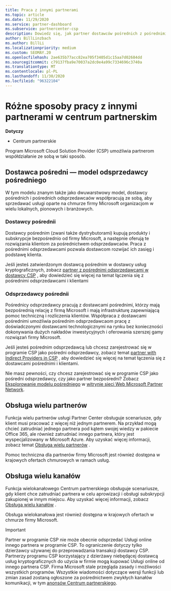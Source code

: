 ```yaml
---
title: Praca z innymi partnerami
ms.topic: article
ms.date: 11/29/2020
ms.service: partner-dashboard
ms.subservice: partnercenter-csp
description: Dowiedz się, jak partner dostawców pośrednich z pośrednimi odsprzedawcami w programie Cloud Solution Provider (CSP) i określ, która rola jest dla Ciebie odpowiednia.
author: BillLinzbach
ms.author: BillLi
ms.localizationpriority: medium
ms.custom: SEOMAY.20
ms.openlocfilehash: 2ae635b77acc82ea705f3405d1c15aa7d02684dd
ms.sourcegitcommit: c79137fba9e70037a2dc0e4a99c7334696c3740a
ms.translationtype: MT
ms.contentlocale: pl-PL
ms.lasthandoff: 11/30/2020
ms.locfileid: "96322104"
---
```

# <a name="different-ways-you-can-work-with-other-partners-in-partner-center"></a>Różne sposoby pracy z innymi partnerami w centrum partnerskim

**Dotyczy**

- Centrum partnerskie

Program Microsoft Cloud Solution Provider (CSP) umożliwia partnerom współdziałanie ze sobą w taki sposób.

## <a name="indirect-provider-indirect-reseller-model"></a>Dostawca pośredni — model odsprzedawcy pośredniego

W tym modelu znanym także jako dwuwarstwowy model, dostawcy pośrednich i pośrednich odsprzedawcaów współpracują ze sobą, aby sprzedawać usługi oparte na chmurze firmy Microsoft organizacjom w wielu lokalnych, pionowych i branżowych.

### <a name="indirect-providers"></a>Dostawcy pośrednii

Dostawcy pośrednim (zwani także dystrybutorami) kupują produkty i subskrypcje bezpośrednio od firmy Microsoft, a następnie oferują te rozwiązania klientom za pośrednictwem odsprzedawcaów. Praca z pośrednimi odsprzedawcami pozwala dostawcom rozwijać ich zasięg i podstawę klienta.

Jeśli jesteś zatwierdzonym dostawcą pośrednim w dostawcy usług kryptograficznych, zobacz [partner z pośrednimi odsprzedawcami w dostawcy CSP](indirect-provider-tasks-in-partner-center.md) , aby dowiedzieć się więcej na temat łączenia się z pośrednimi odsprzedawcami i klientami

### <a name="indirect-resellers"></a>Odsprzedawcy pośrednii

Pośrednicy odsprzedawcy pracują z dostawcami pośrednimi, którzy mają bezpośrednią relację z firmą Microsoft i mają infrastrukturę zapewniającą pomoc techniczną i rozliczenia klientów. Współpraca z dostawcami pośrednimi umożliwia pośrednim odsprzedawcaom pracę z doświadczonymi dostawcami technologicznymi na rynku bez konieczności dokonywania dużych nakładów inwestycyjnych i oferowania szerszej gamy rozwiązań firmy Microsoft.

Jeśli jesteś pośrednim odsprzedawcą lub chcesz zarejestrować się w programie CSP jako pośredni odsprzedawcy, zobacz temat [partner with Indirect Providers in CSP](indirect-reseller-tasks-in-partner-center.md) , aby dowiedzieć się więcej na temat łączenia się z dostawcami pośrednimi i klientami.

Nie masz pewności, czy chcesz zarejestrować się w programie CSP jako pośredni odsprzedawcy, czy jako partner bezpośredni? Zobacz [Eksplorowanie modelu pośredniego](https://partner.microsoft.com/cloud-solution-provider/indirect) w [witrynie sieci Web Microsoft Partner Network](https://partner.microsoft.com).

## <a name="multi-partner-support"></a>Obsługa wielu partnerów

Funkcja wielu partnerów usługi Partner Center obsługuje scenariusze, gdy klient musi pracować z więcej niż jednym partnerem. Na przykład mogą chcieć zatrudniać jednego partnera pod kątem swojej wiedzy w pakiecie Office 365, ale również zatrudniać innego partnera, który jest wyspecjalizowany w Microsoft Azure. Aby uzyskać więcej informacji, zobacz temat [Obsługa wielu partnerów](multipartner.md) .

Pomoc techniczna dla partnerów firmy Microsoft jest również dostępna w krajowych ofertach chmurowych w ramach usług.

## <a name="multi-channel-support"></a>Obsługa wielu kanałów

Funkcja wielokanałowego Centrum partnerskiego obsługuje scenariusze, gdy klient chce zatrudniać partnera w celu aprowizacji i obsługi subskrypcji zakupionej w innym miejscu. Aby uzyskać więcej informacji, zobacz [Obsługa wielu kanałów](multichannel.md) .

Obsługa wielokanałowa jest również dostępna w krajowych ofertach w chmurze firmy Microsoft.

> [!IMPORTANT]  
> Partner w programie CSP nie może obecnie odsprzedać Usługi online innego partnera w programie CSP. To ograniczenie dotyczy tylko dzierżawcy używanej do przeprowadzania transakcji dostawcy CSP. Partnerzy programu CSP korzystający z dzierżawy niebędącej dostawcą usług kryptograficznych do użycia w firmie mogą kupować Usługi online od innego partnera CSP. Firma Microsoft stale przegląda zasady i możliwości wszystkich programów. Wszystkie wiadomości dotyczące wersji funkcji lub zmian zasad zostaną ogłoszone za pośrednictwem zwykłych kanałów komunikacji, w tym [anonsów Centrum partnerskiego](announcements/index.md).
